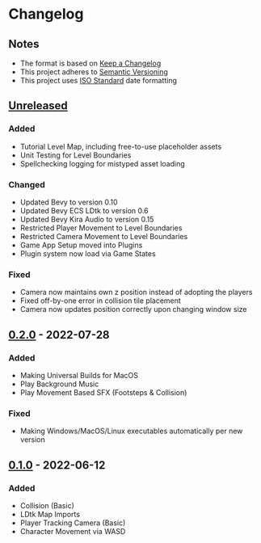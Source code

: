 # Changelog 
## Notes
- The format is based on [Keep a Changelog](https://keepachangelog.com/en/1.0.0/)
- This project adheres to [Semantic Versioning](https://semver.org/spec/v2.0.0.html)
- This project uses [ISO Standard](https://www.iso.org/iso-8601-date-and-time-format.html) date formatting

## [Unreleased]
### Added
- Tutorial Level Map, including free-to-use placeholder assets
- Unit Testing for Level Boundaries
- Spellchecking logging for mistyped asset loading

### Changed
- Updated Bevy to version 0.10
- Updated Bevy ECS LDtk to version 0.6
- Updated Bevy Kira Audio to version 0.15
- Restricted Player Movement to Level Boundaries
- Restricted Camera Movement to Level Boundaries
- Game App Setup moved into Plugins
- Plugin system now load via Game States

### Fixed
- Camera now maintains own z position instead of adopting the players
- Fixed off-by-one error in collision tile placement
- Camera now updates position correctly upon changing window size

## [0.2.0] - 2022-07-28
### Added
- Making Universal Builds for MacOS
- Play Background Music
- Play Movement Based SFX (Footsteps & Collision)

### Fixed
- Making Windows/MacOS/Linux executables automatically per new version

## [0.1.0] - 2022-06-12
### Added
- Collision (Basic)
- LDtk Map Imports
- Player Tracking Camera (Basic)
- Character Movement via WASD

[Unreleased]: https://github.com/Exonoesis/Helping-Hand/blob/main/CHANGELOG.md
[0.2.0]: https://github.com/Exonoesis/Helping-Hand/releases/tag/v0.2.0
[0.1.0]: https://github.com/Exonoesis/Helping-Hand/releases/tag/v0.1.0
